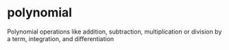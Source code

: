 # polynomial
Polynomial operations like addition, subtraction, multiplication or division by a term, integration, and differentiation   
